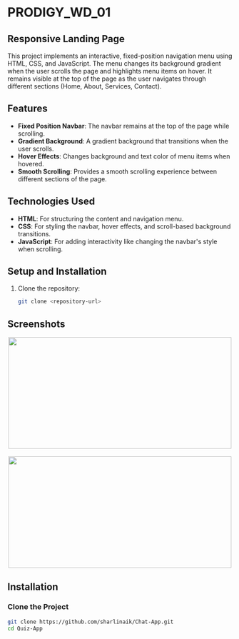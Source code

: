 # PRODIGY_WD_01
## Responsive Landing Page
This project implements an interactive, fixed-position navigation menu using HTML, CSS, and JavaScript. The menu changes its background gradient when the user scrolls the page and highlights menu items on hover. It remains visible at the top of the page as the user navigates through different sections (Home, About, Services, Contact).
## Features
- **Fixed Position Navbar**: The navbar remains at the top of the page while scrolling.
- **Gradient Background**: A gradient background that transitions when the user scrolls.
- **Hover Effects**: Changes background and text color of menu items when hovered.
- **Smooth Scrolling**: Provides a smooth scrolling experience between different sections of the page.

## Technologies Used
- **HTML**: For structuring the content and navigation menu.
- **CSS**: For styling the navbar, hover effects, and scroll-based background transitions.
- **JavaScript**: For adding interactivity like changing the navbar's style when scrolling.

## Setup and Installation
1. Clone the repository:
   ```bash
   git clone <repository-url>

## Screenshots
<div align="center">
    <img width="500" height="250" src="Screen1.png"> &nbsp;&nbsp; 
    <img width="500" height="250" src="Screen2.png"> 
</div>

## Installation
### Clone the Project
``` bash
git clone https://github.com/sharlinaik/Chat-App.git
cd Quiz-App
```



